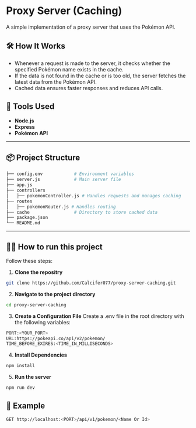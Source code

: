 # Proxy Server (Caching)

A simple implementation of a proxy server that uses the Pokémon API.

## 🛠️ How It Works

- Whenever a request is made to the server, it checks whether the specified Pokémon name exists in the cache.
- If the data is not found in the cache or is too old, the server fetches the latest data from the Pokémon API.
- Cached data ensures faster responses and reduces API calls.

## 🚀 Tools Used

- **Node.js**
- **Express**
- **Pokémon API**

---

## 📦 Project Structure

```bash
├── config.env            # Environment variables
├── server.js             # Main server file
├── app.js
├── controllers
│   ├── pokemonController.js # Handles requests and manages caching
├── routes
│   ├── pokemonRouter.js # Handles routing
├── cache                 # Directory to store cached data
├── package.json
└── README.md
```

---

## 🧑‍💻 How to run this project

Follow these steps:

1. **Clone the repositry**

```bash
git clone https://github.com/Calcifer077/proxy-server-caching.git
```

2. **Navigate to the project directory**

```bash
cd proxy-server-caching
```

3. **Create a Configuration File**
   Create a .env file in the root directory with the following variables:

```bash
PORT:<YOUR_PORT>
URL:https://pokeapi.co/api/v2/pokemon/
TIME_BEFORE_EXIRES:<TIME_IN_MILLISECONDS>
```

4. **Install Dependencies**

```bash
npm install
```

5. **Run the server**

```bash
npm run dev
```

## 🎯 Example

```bash
GET http://localhost:<PORT>/api/v1/pokemon/<Name Or Id>
```
